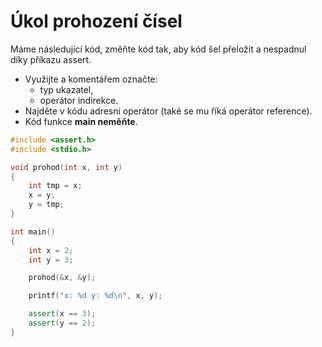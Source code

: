 # Úkol prohození čísel

Máme následující kód, změňte kód tak, aby kód šel přeložit a nespadnul díky příkazu assert.

- Využijte a komentářem označte:
    - typ ukazatel,
    - operátor indirekce.
- Najděte v kódu adresní operátor (také se mu říká operátor reference).
- Kód funkce **main neměňte**.

```cpp
#include <assert.h>
#include <stdio.h>

void prohod(int x, int y)
{
    int tmp = x;
    x = y;
    y = tmp;
}

int main()
{
    int x = 2;
    int y = 3;

    prohod(&x, &y);

    printf("x: %d y: %d\n", x, y);

    assert(x == 3);
    assert(y == 2);
}
```



